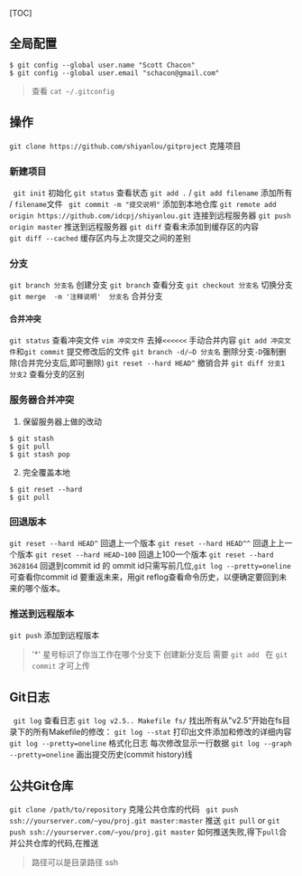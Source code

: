 

[TOC]

##  全局配置
```
$ git config --global user.name "Scott Chacon"
$ git config --global user.email "schacon@gmail.com"
```
>查看 `cat ~/.gitconfig`
>

## 操作

`git clone https://github.com/shiyanlou/gitproject`		克隆项目

### 新建项目
` git init`    初始化
`git status`  查看状态
`git add .` /  `git add filename` 	 添加所有 / `filename`文件
` git commit -m "提交说明"`    添加到本地仓库
`git remote add origin https://github.com/idcpj/shiyanlou.git`   连接到远程服务器
`git push origin master`  推送到远程服务器
`git diff`  查看未添加到缓存区的内容  
`git diff --cached`   缓存区内与上次提交之间的差别

### 分支
`git branch 分支名`   创建分支
`git branch`			查看分支
`git checkout 分支名`    切换分支
`git merge  -m '注释说明'  分支名`  合并分支

#### 合并冲突
`git status` 查看冲突文件 
`vim 冲突文件` 去掉`<<<<<<`  手动合并内容
`git add 冲突文件`和`git commit` 提交修改后的文件
`git branch -d/–D 分支名`       			删除分支`-D`强制删除(合并完分支后,即可删除) 
`git reset --hard HEAD^`  		撤销合并
`git diff 分支1 分支2`    查看分支的区别    

### 服务器合并冲突
1. 保留服务器上做的改动
```
$ git stash
$ git pull
$ git stash pop
```
2. 	完全覆盖本地
```
$ git reset --hard
$ git pull
```
### 回退版本

`git reset --hard HEAD^` 回退上一个版本
`git reset --hard HEAD^^` 回退上上一个版本
`git reset --hard HEAD~100` 回退上100一个版本
`git reset --hard 3628164`  回退到commit id  的 ommit id只需写前几位,`git log --pretty=oneline` 可查看你commit id
要重返未来，用git reflog查看命令历史，以便确定要回到未来的哪个版本。

### 推送到远程版本
`git push`  添加到远程版本


>'*' 星号标识了你当工作在哪个分支下
>创建新分支后 需要 `git add `  在 `git commit` 才可上传


## Git日志
` git log`   查看日志
`git log v2.5.. Makefile fs/`		找出所有从"v2.5“开始在fs目录下的所有Makefile的修改：
`git log --stat`			打印出文件添加和修改的详细内容
`git log --pretty=oneline`  	格式化日志  每次修改显示一行数据
`git log --graph --pretty=oneline`		画出提交历史(commit history)线


## 公共Git仓库
`git clone /path/to/repository`   克隆公共仓库的代码
` git push ssh://yourserver.com/~you/proj.git master:master`   推送
`git pull` or `git push ssh://yourserver.com/~you/proj.git master`  如何推送失败,得下`pull`合并公共仓库的代码,在推送

> 路径可以是目录路径 ssh

